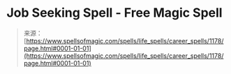 <!--yml
category: 未分类
date: 2024-06-12 18:34:03
-->

# Job Seeking Spell - Free Magic Spell

> 来源：[https://www.spellsofmagic.com/spells/life_spells/career_spells/1178/page.html#0001-01-01](https://www.spellsofmagic.com/spells/life_spells/career_spells/1178/page.html#0001-01-01)